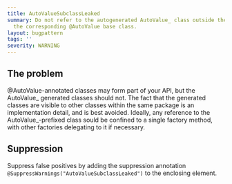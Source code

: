 ```yaml
---
title: AutoValueSubclassLeaked
summary: Do not refer to the autogenerated AutoValue_ class outside the file containing
  the corresponding @AutoValue base class.
layout: bugpattern
tags: ''
severity: WARNING
---
```


<!--
*** AUTO-GENERATED, DO NOT MODIFY ***
To make changes, edit the @BugPattern annotation or the explanation in docs/bugpattern.
-->


## The problem
@AutoValue-annotated classes may form part of your API, but the AutoValue_ generated classes should not. The fact that the generated classes are visible to other classes within the same package is an implementation detail, and is best avoided. Ideally, any reference to the AutoValue_-prefixed class sould be confined to a single factory method, with other factories delegating to it if necessary.

## Suppression
Suppress false positives by adding the suppression annotation `@SuppressWarnings("AutoValueSubclassLeaked")` to the enclosing element.
